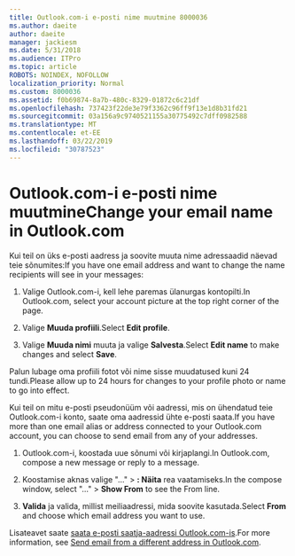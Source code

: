 ```yaml
---
title: Outlook.com-i e-posti nime muutmine 8000036
ms.author: daeite
author: daeite
manager: jackiesm
ms.date: 5/31/2018
ms.audience: ITPro
ms.topic: article
ROBOTS: NOINDEX, NOFOLLOW
localization_priority: Normal
ms.custom: 8000036
ms.assetid: f0b69874-8a7b-480c-8329-01872c6c21df
ms.openlocfilehash: 737423f22de3e79f3362c96ff9f13e1d8b31fd21
ms.sourcegitcommit: 03a156a9c9740521155a30775492c7dff0982588
ms.translationtype: MT
ms.contentlocale: et-EE
ms.lasthandoff: 03/22/2019
ms.locfileid: "30787523"
---
```

# <a name="change-your-email-name-in-outlookcom"></a><span data-ttu-id="f5b7b-102">Outlook.com-i e-posti nime muutmine</span><span class="sxs-lookup"><span data-stu-id="f5b7b-102">Change your email name in Outlook.com</span></span>

<span data-ttu-id="f5b7b-103">Kui teil on üks e-posti aadress ja soovite muuta nime adressaadid näevad teie sõnumites:</span><span class="sxs-lookup"><span data-stu-id="f5b7b-103">If you have one email address and want to change the name recipients will see in your messages:</span></span>
  
1. <span data-ttu-id="f5b7b-104">Valige Outlook.com-i, kell lehe paremas ülanurgas kontopilti.</span><span class="sxs-lookup"><span data-stu-id="f5b7b-104">In Outlook.com, select your account picture at the top right corner of the page.</span></span>
    
2. <span data-ttu-id="f5b7b-105">Valige **Muuda profiili**.</span><span class="sxs-lookup"><span data-stu-id="f5b7b-105">Select **Edit profile**.</span></span> 
    
3. <span data-ttu-id="f5b7b-106">Valige **Muuda nimi** muuta ja valige **Salvesta**.</span><span class="sxs-lookup"><span data-stu-id="f5b7b-106">Select **Edit name** to make changes and select **Save**.</span></span> 
    
<span data-ttu-id="f5b7b-107">Palun lubage oma profiili fotot või nime sisse muudatused kuni 24 tundi.</span><span class="sxs-lookup"><span data-stu-id="f5b7b-107">Please allow up to 24 hours for changes to your profile photo or name to go into effect.</span></span>
  
<span data-ttu-id="f5b7b-108">Kui teil on mitu e-posti pseudonüüm või aadressi, mis on ühendatud teie Outlook.com-i konto, saate oma aadressid ühte e-posti saata.</span><span class="sxs-lookup"><span data-stu-id="f5b7b-108">If you have more than one email alias or address connected to your Outlook.com account, you can choose to send email from any of your addresses.</span></span>
  
1. <span data-ttu-id="f5b7b-109">Outlook.com-i, koostada uue sõnumi või kirjaplangi.</span><span class="sxs-lookup"><span data-stu-id="f5b7b-109">In Outlook.com, compose a new message or reply to a message.</span></span>
    
2. <span data-ttu-id="f5b7b-110">Koostamise aknas valige "..." \> **: Näita** rea vaatamiseks.</span><span class="sxs-lookup"><span data-stu-id="f5b7b-110">In the compose window, select "..." \> **Show From** to see the From line.</span></span> 
    
3. <span data-ttu-id="f5b7b-111">**Valida** ja valida, millist meiliaadressi, mida soovite kasutada.</span><span class="sxs-lookup"><span data-stu-id="f5b7b-111">Select **From** and choose which email address you want to use.</span></span> 
    
<span data-ttu-id="f5b7b-112">Lisateavet saate [saata e-posti saatja-aadressi Outlook.com-is](https://go.microsoft.com/fwlink/p/?linkid=2001701&amp;clcid=0x409).</span><span class="sxs-lookup"><span data-stu-id="f5b7b-112">For more information, see [Send email from a different address in Outlook.com](https://go.microsoft.com/fwlink/p/?linkid=2001701&amp;clcid=0x409).</span></span>
  

